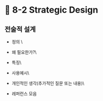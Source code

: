 # 🔸 8-2 Strategic Design

## 전술적 설계

* 정의 \

* 왜 필요한가?\

* 특징\

* 사용예시\

* 개인적인 생각(추가적인 질문 또는 내용)\

* 레퍼런스 모음
